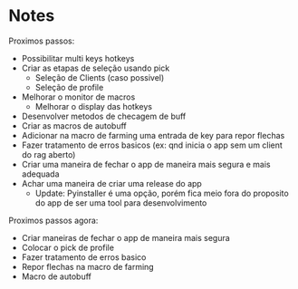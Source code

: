# Notes

Proximos passos:

- Possibilitar multi keys hotkeys
- Criar as etapas de seleção usando pick
  - Seleção de Clients (caso possivel)
  - Seleção de profile
- Melhorar o monitor de macros
  - Melhorar o display das hotkeys
- Desenvolver metodos de checagem de buff
- Criar as macros de autobuff
- Adicionar na macro de farming uma entrada de key para repor flechas
- Fazer tratamento de erros basicos (ex: qnd inicia o app sem um client do rag aberto)
- Criar uma maneira de fechar o app de maneira mais segura e mais adequada
- Achar uma maneira de criar uma release do app
  - Update: Pyinstaller é uma opção, porém fica meio fora do proposito do app de ser uma tool para desenvolvimento


Proximos passos agora:

- Criar maneiras de fechar o app de maneira mais segura
- Colocar o pick de profile
- Fazer tratamento de erros basico
- Repor flechas na macro de farming
- Macro de autobuff